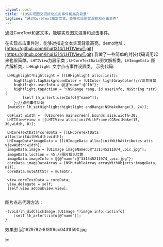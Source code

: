 ```yaml
---
layout: post
title: "iOS实现图文混排及点击事件和高亮背景"
tagline: "通过CoreText和富文本，能够实现图文混排和点击事件"
---
```

通过CoreText和富文本，能够实现图文混排和点击事件。

在实现点击事件时，能够对指定文本实现背景高亮。demo地址：[https://github.com/lihui1314/LHTIViewT.git](https://github.com/lihui1314/LHTIViewT.git)
我做了一些简单的封装代码调用起来也很简单。`LHTIView`为展示类；`LHCoreTextData`图文解析类，`LHImageData `图片解析类，`LHHighlight `文字点击事件设置类。
示例代码:
```
 LHHighlight*hightlight = [[LHHighlight alloc]init];
    hightlight.tapBackgroundColor = [UIColor lightGrayColor];//高亮背景
    hightlight.userInfo = @{@"name":@"lh"};
    hightlight.tapAction = ^(NSRange rang, id userInfo, NSString *str) {
        [self lh_arlert:userInfo[@"name"]];
    };//点击事件回调
 [muteStr lh_setHighlight:hightlight andRange:NSMakeRange(3, 24)];

 CGFloat width =  [UIScreen mainScreen].bounds.size.width-30;
 LHTIView*view = [[LHTIView alloc]initWithFrame:CGRectMake(15, 30,width, 0)];

 LHCoreTextData*coreData = [[LHCoreTextData alloc]initWithWidth:width];
 LHImageData*imageData = [[LHImageData alloc]initWithAttributes:atts viewWidth:width];
 imageData.image = [UIImage imageNamed:@"331545211074_.pic.jpg"];
 imageData.loction = 45;//图片插入位置
 imageData.imageInfo = @{@"name":@"331545211074_.pic.jpg"};
 coreData.imageDataArray = [NSMutableArray arrayWithObjects:imageData, nil];
 coreData.muteAttStr = muteStr;

 view.coreTextData = coreData;
 view.delegate = self;
 [self.view addSubview:view];
   
```
图片点击代理方法：
```
-(void)lh_didClickImage:(UIImage *)image info:(id)info{
    [self lh_arlert:info[@"name"]];
}
```
效果图
![1629782-8f8ff6cc0431f590.jpg](https://iwait.me/assets/imgs/1629782-8f8ff6cc0431f590.jpg)

￼
